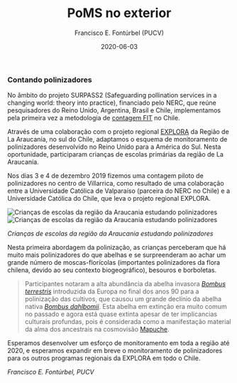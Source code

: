 ﻿---
layout: post
author: "Francisco E. Fontúrbel (PUCV)"
title: "PoMS no exterior"
date: "2020-06-03"
image: images/blog/IMG_9632.JPG
image_header: images/blog/bee_drawing_wide.png
categories: ["Citizen Science"]
tags: ["Citizen Science", "Monitoring", "Education"]
publish: true
---

### Contando polinizadores

No âmbito do projeto SURPASS2 (Safeguarding pollination services in a changing world: theory into practice), financiado pelo NERC, que reúne pesquisadores do Reino Unido, Argentina, Brasil e Chile, implementamos pela primeira vez a metodologia de [contagem FIT](https://www.ceh.ac.uk/our-science/projects/pollinator-monitoring) no Chile.  

Através de uma colaboração com o projeto regional [EXPLORA](https://www.explora.cl/araucania) da Região de La Araucanía, no sul do Chile, adaptamos o esquema de monitoramento de polinizadores desenvolvido no Reino Unido para a América do Sul. Nesta oportunidade, participaram crianças de escolas primárias da região de La Araucanía. 

Nos dias 3 e 4 de dezembro 2019 fizemos uma contagem piloto de polinizadores no centro de Villarrica, como resultado de uma colaboração entre a Universidade Católica de Valparaíso (parceira do NERC no Chile) e a Universidade Católica do Chile, que leva o projeto regional EXPLORA.  

![Crianças de escolas da região da Araucania estudando polinizadores](/images/blog/IMG_9632.JPG#floatleft)
![Crianças de escolas da região da Araucania estudando polinizadores](/images/blog/IMG_2871.JPG#floatright)

*Crianças de escolas da região da Araucania estudando polinizadores*

Nesta primeira abordagem da polinização, as crianças perceberam que há muito mais polinizadores do que abelhas e se surpreenderam ao achar um grande número de moscas-florícolas (importantes polinizadores da flora chilena, devido ao seu contexto biogeográfico), besouros e borboletas.

> Participantes notaram a alta abundância da abelha invasora [*Bombus terrestris*](https://en.wikipedia.org/wiki/Bombus_terrestris) introduzida da Europa no final dos anos 90 para a polinização das cultivos, que causou um grande declínio da abelha nativa [*Bombus dahlbomii*](https://www.iucnredlist.org/species/21215142/100240441). Esta abelha em extinção era muito comum no passado e agora está quase extinta apesar de ter implicancias culturais profundas, pois é considerada como a manifestação material da alma dos ancestrais na cosmovisão [Mapuche](https://en.wikipedia.org/wiki/Mapuche).

Esperamos desenvolver um esforço de monitoramento em toda a região até 2020, e esperamos expandir em breve o monitoramento de polinizadores para os outros programas regionais da EXPLORA em todo o Chile.   
 

*Francisco E. Fontúrbel, PUCV* 